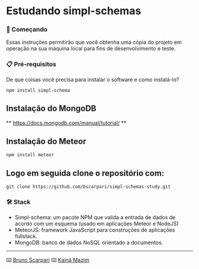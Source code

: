 # Estudando simpl-schemas

### 🚀 Começando

Essas instruções permitirão que você obtenha uma cópia do projeto em operação na sua máquina local para fins de desenvolvimento e teste.

### 📋 Pré-requisitos

De que coisas você precisa para instalar o software e como instalá-lo?

```
npm install simpl-schema
```

## Instalação do MongoDB

** https://docs.mongodb.com/manual/tutorial/ **


## Instalação do Meteor

```
npm install meteor
```

## Logo em seguida clone o repositório com:

```
git clone https://github.com/bscarpari/simpl-schemas-study.git
```

### 🛠️ Stack

* Simpl-schema: um pacote NPM que valida a entrada de dados de acordo com um esquema (usado em aplicações Meteor e NodeJS)
* MeteorJS: framework JavaScript para construções de aplicações fullstack.
* MongoDB: banco de dados NoSQL orientado a documentos.

---
⌨️ [Bruno Scarpari](https://github.com/bscarpari/) 
⌨️ [Kainã Mazim](https://github.com/KaMazim) 
